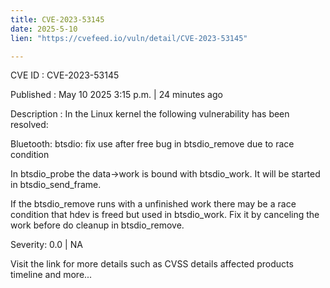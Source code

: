 ```yaml
---
title: CVE-2023-53145
date: 2025-5-10
lien: "https://cvefeed.io/vuln/detail/CVE-2023-53145"

---
```


CVE ID : CVE-2023-53145

Published :  May 10
2025
3:15 p.m. | 24 minutes ago

Description : In the Linux kernel
the following vulnerability has been resolved:

Bluetooth: btsdio: fix use after free bug in btsdio_remove due to race condition

In btsdio_probe
the data->work is bound with btsdio_work. It will be
started in btsdio_send_frame.

If the btsdio_remove runs with a unfinished work
there may be a race
condition that hdev is freed but used in btsdio_work. Fix it by
canceling the work before do cleanup in btsdio_remove.

Severity: 0.0 | NA

Visit the link for more details
such as CVSS details
affected products
timeline
and more...
